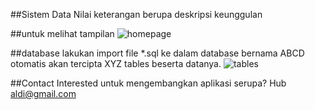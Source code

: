 ##Sistem Data Nilai
keterangan berupa deskripsi keunggulan

##untuk melihat tampilan
![homepage](images/homepage.png)

##database
lakukan import file *.sql ke dalam database bernama ABCD otomatis akan tercipta XYZ tables beserta datanya. ![tables](images/tables.png)

##Contact
Interested untuk mengembangkan aplikasi serupa? Hub aldi@gmail.com